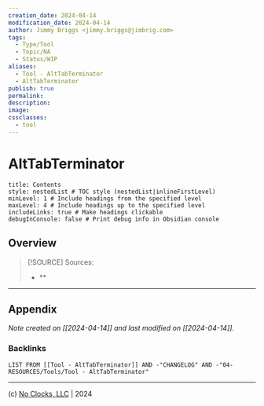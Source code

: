 ```yaml
---
creation_date: 2024-04-14
modification_date: 2024-04-14
author: Jimmy Briggs <jimmy.briggs@jimbrig.com>
tags:
  - Type/Tool
  - Topic/NA
  - Status/WIP
aliases:
  - Tool - AltTabTerminator
  - AltTabTerminator
publish: true
permalink:
description:
image:
cssclasses:
  - tool
---
```



# AltTabTerminator

```table-of-contents
title: Contents 
style: nestedList # TOC style (nestedList|inlineFirstLevel)
minLevel: 1 # Include headings from the specified level
maxLevel: 4 # Include headings up to the specified level
includeLinks: true # Make headings clickable
debugInConsole: false # Print debug info in Obsidian console
```

## Overview

> [!SOURCE] Sources:
> - **

***

## Appendix

*Note created on [[2024-04-14]] and last modified on [[2024-04-14]].*

### Backlinks

```dataview
LIST FROM [[Tool - AltTabTerminator]] AND -"CHANGELOG" AND -"04-RESOURCES/Tools/Tool - AltTabTerminator"
```

***

(c) [No Clocks, LLC](https://github.com/noclocks) | 2024